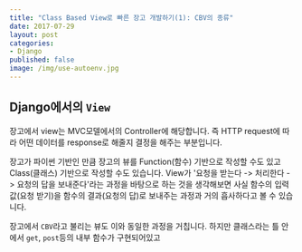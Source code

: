 ```yaml
---
title: "Class Based View로 빠른 장고 개발하기(1): CBV의 종류"
date: 2017-07-29
layout: post
categories:
- Django
published: false
image: /img/use-autoenv.jpg
---
```


> 

## Django에서의 `View`

장고에서 view는 MVC모델에서의 Controller에 해당합니다. 즉 HTTP request에 따라 어떤 데이터를 response로 해줄지 결정을 해주는 부분입니다.

장고가 파이썬 기반인 만큼 장고의 뷰를 Function(함수) 기반으로 작성할 수도 있고 Class(클래스) 기반으로 작성할 수도 있습니다. View가 '요청을 받는다 -> 처리한다 -> 요청의 답을 보내준다'라는 과정을 바탕으로 하는 것을 생각해보면 사실 함수의 입력값(요청 받기)을 함수의 결과(요청의 답)로 보내주는 과정과 거의 흡사하다고 볼 수 있습니다.

장고에서 `CBV`라고 불리는 뷰도 이와 동일한 과정을 거칩니다. 하지만 클래스라는 틀 안에서 `get`, `post`등의 내부 함수가 구현되어있고 